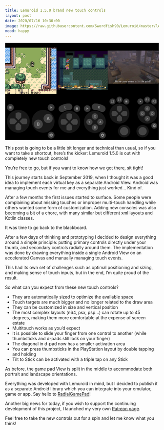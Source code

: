 ```yaml
---
title: Lemuroid 1.5.0 brand new touch controls
layout: post
date: 2020/07/16 10:30:00
image: https://raw.githubusercontent.com/Swordfish90/Lemuroid/master/lemuroid-app/icon/lemuroid_web.png
mood: happy
---
```


![layouts](/assets/images/2020-07-13-lemuroid-1-5-0.jpg)

This post is going to be a little bit longer and technical than usual, so if you want to take a shortcut, here’s the kicker: Lemuroid 1.5.0 is out with completely new touch controls!

You’re free to go, but if you want to know how we got there, sit tight!

This journey starts back in September 2019, when I thought it was a good idea to implement each virtual key as a separate Android View.
Android was managing touch events for me and everything just worked… Kind of.

After a few months the first issues started to surface. Some people were complaining about missing touches or improper multi-touch handling while others wanted some form of customization. Adding new consoles was also becoming a bit of a chore, with many similar but different xml layouts and Kotlin classes.

It was time to go back to the blackboard.

After a few days of thinking and prototyping I decided to design everything around a simple principle: putting primary controls directly under your thumb, and secondary controls radially around them.
The implementation was done by drawing everything inside a single Android View on an accelerated Canvas and manually managing touch events.

This had its own set of challenges such as optimal positioning and sizing, and making sense of touch inputs, but in the end, I’m quite proud of the result.

So what can you expect from these new touch controls?

* They are automatically sized to optimize the available space
* Touch targets are much bigger and no longer related to the draw area
* They can be customized in size and vertical position
* The most complex layouts (n64, psx, psp...) can rotate up to 45 degrees, making them more comfortable at the expense of screen estate
* Multitouch works as you’d expect
* It is possible to slide your finger from one control to another (while thumbsticks and d-pads still lock on your finger)
* The diagonal in d-pad now has a smaller activation area
* You can press thumbsticks in the PlayStation layout by double tapping and holding
* Tilt to Stick can be activated with a triple tap on any Stick

As before, the game pad View is split in the middle to accommodate both portrait and landscape orientations.

Everything was developed with Lemuroid in mind, but I decided to publish it as a separate Android library which you can integrate into your emulator, game or app. Say hello to [RadialGamePad](https://github.com/Swordfish90/RadialGamePad)!

Another big news for today, if you wish to support the continuing development of this project, I launched my very own [Patreon page](https://www.patreon.com/swordfish90).

Feel free to take the new controls out for a spin and let me know what you think!

